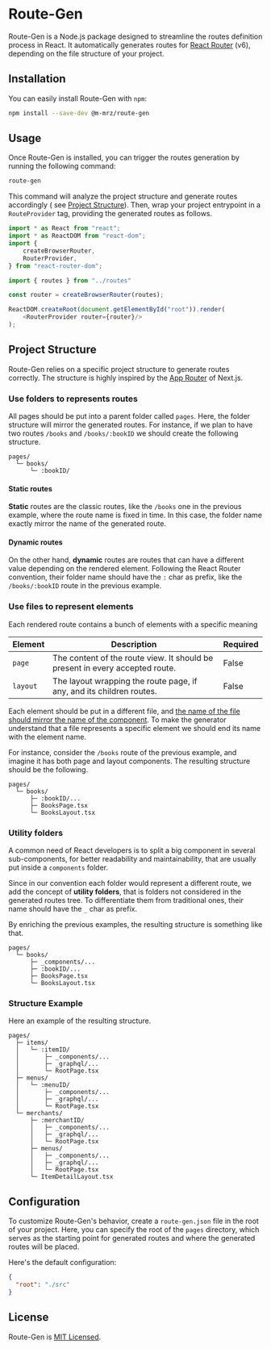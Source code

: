 # Route-Gen

Route-Gen is a Node.js package designed to streamline the routes definition process in React.
It automatically generates routes for [React Router](https://reactrouter.com/en/main) (v6), depending on the file
structure of your project.

## Installation

You can easily install Route-Gen with `npm`:

```bash
npm install --save-dev @m-mrz/route-gen
```

## Usage

Once Route-Gen is installed, you can trigger the routes generation by running the following command:

```bash
route-gen
```

This command will analyze the project structure and generate routes accordingly (
see [Project Structure](#project-structure)).
Then, wrap your project entrypoint in a `RouteProvider` tag, providing the generated routes as follows.

```typescript jsx
import * as React from "react";
import * as ReactDOM from "react-dom";
import {
    createBrowserRouter,
    RouterProvider,
} from "react-router-dom";

import { routes } from "../routes"

const router = createBrowserRouter(routes);

ReactDOM.createRoot(document.getElementById("root")).render(
    <RouterProvider router={router}/>
);
```

## Project Structure

Route-Gen relies on a specific project structure to generate routes correctly. The structure is highly inspired by
the [App Router](https://nextjs.org/docs/getting-started/project-structure) of Next.js.

###  Use folders to represents routes

All pages should be put into a parent folder called `pages`.
Here, the folder structure will mirror the generated routes.
For instance, if we plan to have two routes `/books` and `/books/:bookID` we should create the following structure.

```
pages/
  └─ books/
      └─ :bookID/
```

#### Static routes

**Static** routes are the classic routes, like the `/books` one in the previous example, where the route name is fixed in time.
In this case, the folder name exactly mirror the name of the generated route.

#### Dynamic routes

On the other hand, **dynamic** routes are routes that can have a different value depending on the rendered element.
Following the React Router convention, their folder name should have the `:` char as prefix, like the `/books/:bookID` route in the previous example.

### Use files to represent elements 

Each rendered route contains a bunch of elements with a specific meaning

| Element  | Description                                                                  | Required |
|----------|------------------------------------------------------------------------------|----------|
| `page`   | The content of the route view. It should be present in every accepted route. | False    |
| `layout` | The layout wrapping the route page, if any, and its children routes.         | False    |

Each element should be put in a different file, and <u>the name of the file should mirror the name of the component</u>.
To make the generator understand that a file represents a specific element we should end its name with the element name.

For instance, consider the `/books` route of the previous example, and imagine it has both page and layout components.
The resulting structure should be the following.

```
pages/
  └─ books/
      ├─ :bookID/...
      ├─ BooksPage.tsx
      └─ BooksLayout.tsx
```

### Utility folders

A common need of React developers is to split a big component in several sub-components, for better readability and maintainability, that are usually put inside a `components` folder.

Since in our convention each folder would represent a different route, we add the concept of **utility folders**, that is folders not considered in the generated routes tree.
To differentiate them from traditional ones, their name should have the `_` char as prefix.

By enriching the previous examples, the resulting structure is something like that.

```
pages/
  └─ books/
      ├─ _components/...
      ├─ :bookID/...
      ├─ BooksPage.tsx
      └─ BooksLayout.tsx
```

### Structure Example

Here an example of the resulting structure.

```
pages/
  ├─ items/
  │   └─ :itemID/
  │       ├─ _components/...
  │       ├─ _graphql/...
  │       └─ RootPage.tsx
  ├─ menus/
  │   └─ :menuID/
  │       ├─ _components/...
  │       ├─ _graphql/...
  │       └─ RootPage.tsx
  └─ merchants/
      ├─ :merchantID/
      │   ├─ _components/...
      │   ├─ _graphql/...
      │   └─ RootPage.tsx
      ├─ menus/
      │   ├─ _components/...
      │   ├─ _graphql/...
      │   └─ RootPage.tsx
      └─ ItemDetailLayout.tsx
```

## Configuration

To customize Route-Gen's behavior, create a `route-gen.json` file in the root of your project.
Here, you can specify the root of the `pages` directory, which serves as the starting point for generated routes and
where the generated routes will be placed.

Here's the default configuration:

```json
{
  "root": "./src"
}
```

## License

Route-Gen is [MIT Licensed](./LICENSE).


